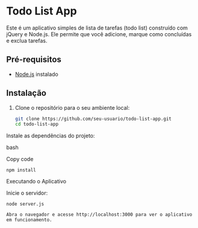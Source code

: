 # Todo List App

Este é um aplicativo simples de lista de tarefas (todo list) construído com jQuery e Node.js. Ele permite que você adicione, marque como concluídas e exclua tarefas.

## Pré-requisitos

- [Node.js](https://nodejs.org/) instalado

## Instalação

1. Clone o repositório para o seu ambiente local:

   ```bash
   git clone https://github.com/seu-usuario/todo-list-app.git
   cd todo-list-app

Instale as dependências do projeto:

bash

Copy code

    npm install

Executando o Aplicativo

Inicie o servidor:

    node server.js

    Abra o navegador e acesse http://localhost:3000 para ver o aplicativo em funcionamento.

